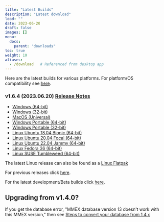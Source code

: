 ```yaml
---
title: "Latest Builds"
description: "Latest download"
lead: ""
date: 2023-06-20
draft: false
images: []
menu:
  docs:
    parent: "downloads"
toc: true
weight: 10
aliases:
  - /download   # Referenced from desktop app
---
```


Here are the latest builds for various platforms.  For platform/OS compatibility see [here](../compatibility).

### v1.6.4 (2023.06.20) [Release Notes](https://github.com/moneymanagerex/moneymanagerex/releases/tag/v1.6.4)

- [Windows (64-bit)](https://github.com/moneymanagerex/moneymanagerex/releases/download/v1.6.4/mmex-1.6.4-win64.exe)
- [Windows (32-bit)](https://github.com/moneymanagerex/moneymanagerex/releases/download/v1.6.4/mmex-1.6.4-win32.exe)
- [MacOS (Universal)](https://github.com/moneymanagerex/moneymanagerex/releases/download/v1.6.4/mmex-1.6.4-Darwin.dmg)
- [Windows Portable (64-bit)](https://github.com/moneymanagerex/moneymanagerex/releases/download/v1.6.4/mmex-1.6.4-win64-portable.zip)
- [Windows Portable (32-bit)](https://github.com/moneymanagerex/moneymanagerex/releases/download/v1.6.4/mmex-1.6.4-win32-portable.zip)
- [Linux Ubuntu 18.04 Bionic (64-bit)](https://github.com/moneymanagerex/moneymanagerex/releases/download/v1.6.4/mmex_1.6.4-Ubuntu.18.04.bionic_amd64.deb)
- [Linux Ubuntu 20.04 Focal (64-bit)](https://github.com/moneymanagerex/moneymanagerex/releases/download/v1.6.4/mmex_1.6.4-Ubuntu.20.04.focal_amd64.deb)
- [Linux Ubuntu 22.04 Jammy (64-bit)](https://github.com/moneymanagerex/moneymanagerex/releases/download/v1.6.4/mmex_1.6.4-Ubuntu.22.04.jammy_amd64.deb)
- [Linux Fedora 36 (64-bit)](https://github.com/moneymanagerex/moneymanagerex/releases/download/v1.6.4/mmex-1.6.4-Fedora.36.ThirtySix.fc36.x86_64.rpm)
- [Linux SUSE Tumbleweed (64-bit)](https://github.com/moneymanagerex/moneymanagerex/releases/download/v1.6.4/mmex-1.6.4-openSUSE.Tumbleweed.x86_64.rpm)

The latest Linux release can also be found as a [Linux Flatpak](https://flathub.org/apps/org.moneymanagerex.MMEX)

For previous releases click [here](../older).

For the latest development/Beta builds click [here](../development).

## Upgrading from v1.4.0?

If you get the database error, "MMEX database version 13 doesn't work with this MMEX version," 
then see [Steps to convert your database from 1.4.x](https://github.com/moneymanagerex/moneymanagerex/issues/2353)
